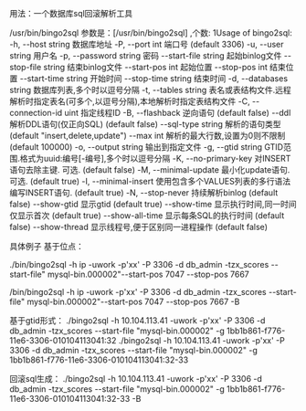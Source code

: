 用法：一个数据库sql回滚解析工具

 /usr/bin/bingo2sql 
参数是：[/usr/bin/bingo2sql] ,个数: 1Usage of bingo2sql:
-h, --host string 数据库地址
-P, --port int 端口号 (default 3306)
-u, --user string 用户名
-p, --password string 密码
--start-file string 起始binlog文件
--stop-file string 结束binlog文件
--start-pos int 起始位置
--stop-pos int 结束位置
--start-time string 开始时间
--stop-time string 结束时间
-d, --databases string 数据库列表,多个时以逗号分隔
-t, --tables string 表名或表结构文件.远程解析时指定表名(可多个,以逗号分隔),本地解析时指定表结构文件
-C, --connection-id uint 指定线程ID
-B, --flashback 逆向语句 (default false)
--ddl 解析DDL语句(仅正向SQL) (default false)
--sql-type string 解析的语句类型 (default "insert,delete,update")
--max int 解析的最大行数,设置为0则不限制 (default 100000)
-o, --output string 输出到指定文件
-g, --gtid string GTID范围.格式为uuid:编号[-编号],多个时以逗号分隔
-K, --no-primary-key 对INSERT语句去除主键. 可选. (default false)
-M, --minimal-update 最小化update语句. 可选. (default true)
-I, --minimal-insert 使用包含多个VALUES列表的多行语法编写INSERT语句. (default true)
-N, --stop-never 持续解析binlog (default false)
--show-gtid 显示gtid (default true)
--show-time 显示执行时间,同一时间仅显示首次 (default true)
--show-all-time 显示每条SQL的执行时间 (default false)
--show-thread 显示线程号,便于区别同一进程操作 (default false)


具体例子
基于位点：

./bin/bingo2sql -h ip -uwork -p'xx' -P 3306 -d db_admin -tzx_scores --start-file" mysql-bin.000002"--start-pos 7047 --stop-pos 7667 

/bin/bingo2sql -h ip -uwork -p'xx' -P 3306 -d db_admin -tzx_scores --start-file" mysql-bin.000002"--start-pos 7047 --stop-pos 7667 -B

基于gtid形式：
./bingo2sql -h 10.104.113.41 -uwork -p'xx' -P 3306 -d db_admin -tzx_scores --start-file "mysql-bin.000002" -g 1bb1b861-f776-11e6-3306-010104113041:32
./bingo2sql -h 10.104.113.41 -uwork -p'xx' -P 3306 -d db_admin -tzx_scores --start-file "mysql-bin.000002" -g 1bb1b861-f776-11e6-3306-010104113041:32-33

回滚sql生成：
./bingo2sql -h 10.104.113.41 -uwork -p'xx' -P 3306 -d db_admin -tzx_scores --start-file "mysql-bin.000002" -g 1bb1b861-f776-11e6-3306-010104113041:32-33 -B